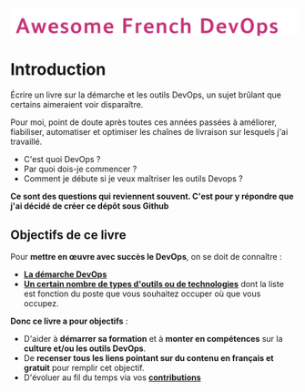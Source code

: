 ![logo](logo.svg)

# Introduction

Écrire un livre sur la démarche et les outils DevOps, un sujet brûlant que
certains aimeraient voir disparaître.

Pour moi, point de doute après toutes ces années passées à améliorer, fiabiliser,
automatiser et optimiser les chaînes de livraison sur lesquels j'ai travaillé.

* C'est quoi DevOps ?
* Par quoi dois-je commencer ?
* Comment je débute si je veux maîtriser les outils Devops ?

**Ce sont des questions qui reviennent souvent. C'est pour y répondre que
j'ai décidé de créer ce dépôt sous Github**

## Objectifs de ce livre

Pour **mettre en œuvre avec succès le DevOps**, on se doit de connaître :

* [**La démarche DevOps**](devops/)
* [**Un certain nombre de types d'outils ou de technologies**](outils/) dont la
  liste est fonction du poste que vous souhaitez occuper où que vous occupez.

**Donc ce livre a pour objectifs** :

* D'aider à **démarrer sa formation** et à **monter en compétences** sur la
  **culture et/ou les outils DevOps**.
* De **recenser tous les liens pointant sur du contenu en français et gratuit**
  pour remplir cet objectif.
* D'évoluer au fil du temps via vos [**contributions**](/contribute/)

